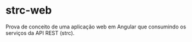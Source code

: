 # strc-web
Prova de conceito de uma aplicação web em Angular que consumindo os serviços da API REST (strc).
